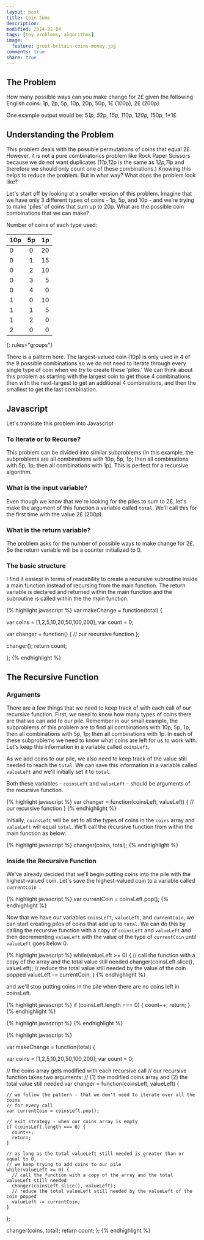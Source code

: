 ```yaml
---
layout: post
title: Coin Sums
description: 
modified: 2014-02-04
tags: [toy problems, algorithms]
image:
  feature: great-britain-coins-money.jpg
comments: true
share: true
---
```


## The Problem
How many possible ways can you make change for 2£ given the following English coins:
1p, 2p, 5p, 10p, 20p, 50p, 1£ (100p), 2£ (200p)

One example output would be:
5*1p, 5*2p, 1*5p, 1*10p, 1*20p, 1*50p, 1*1£

## Understanding the Problem 
This problem deals with the possible permutations of coins that equal 2£.  However, it is not a pure combinatorics problem like Rock Paper Scissors because we do not want duplicates (1*1p,1*2p is the same as 1*2p,1*1p and therefore we should only count one of these combinations.)  Knowing this helps to reduce the problem.  But in what way?  What does the problem look like?

Let's start off by looking at a smaller version of this problem.  Imagine that we have only 3 different types of coins - 1p, 5p, and 10p - and we're trying to make 'piles' of coins that sum up to 20p.  What are the possible coin combinations that we can make?

Number of coins of each type used:

|   10p   |   5p    |   1p    |
|:--------|:-------:|--------:|
|    0    |    0    |    20   |
|    0    |    1    |    15   |
|    0    |    2    |    10   |
|    0    |    3    |     5   |
|    0    |    4    |     0   |
|    1    |    0    |    10   |
|    1    |    1    |     5   |
|    1    |    2    |     0   |
|    2    |    0    |     0   |
{: rules="groups"}

There is a pattern here.  The largest-valued coin (10p) is only used in 4 of the 9 possible combinations so we do not need to iterate through every single type of coin when we try to create these 'piles.'  We can think about this problem as starting with the largest coin to get those 4 combinations, then with the next-largest to get an additional 4 combinations, and then the smallest to get the last combination.

## Javascript
Let's translate this problem into Javascript

### To Iterate or to Recurse?
This problem can be divided into similar subproblems (in this example, the subproblems are all combinations with 10p, 5p, 1p; then all combinations with 5p, 1p; then all combinations with 1p).  This is perfect for a recursive algorithm.    

### What is the input variable?
Even though we know that we're looking for the piles to sum to 2£, let's make the argument of this function a variable called `total`.  We'll call this for the first time with the value 2£ (200p).

### What is the return variable?
The problem asks for the number of possible ways to make change for 2£.  So the return variable will be a counter initialized to 0.

### The basic structure 
I find it easiest in terms of readability to create a recursive subroutine inside a main function instead of recursing from the main function.  The return variable is declared and returned within the main function and the subroutine is called within the the main function.

{% highlight javascript %}
var makeChange = function(total) {

  var coins = [1,2,5,10,20,50,100,200];
  var count = 0;
 
  var changer = function() {
    // our recursive function
  };

  changer();
  return count;

};
{% endhighlight %}

## The Recursive Function

### Arguments 
There are a few things that we need to keep track of with each call of our recursive function.  First, we need to know how many types of coins there are that we can add to our pile.  Remember in our small example, the subproblems of this problem are to find all combinations with 10p, 5p, 1p; then all combinations with 5p, 1p; then all combinations with 1p.  In each of these subproblems we need to know what coins are left for us to work with.  Let's keep this information in a variable called `coinsLeft`.  

As we add coins to our pile, we also need to keep track of the value still needed to reach the `total`.  We can save this information in a variable called `valueLeft` and we'll initially set it to `total`.  

Both these variables - `coinsLeft` and `valueLeft` - should be arguments of the recursive function.

{% highlight javascript %}
  var changer = function(coinsLeft, valueLeft) {
    // our recursive function
  }
{% endhighlight %}

Initially, `coinsLeft` will be set to all the types of coins in the `coins` array and `valueLeft` will equal `total`.  We'll call the recursive function from within the main function as below:

{% highlight javascript %}
  changer(coins, total);
{% endhighlight %}

### Inside the Recursive Function

We've already decided that we'll begin putting coins into the pile with the highest-valued coin.  Let's save the highest-valued coin to a variable called `currentCoin `.

{% highlight javascript %}
    var currentCoin = coinsLeft.pop();
{% endhighlight %}

Now that we have our variables `coinsLeft`, `valueLeft`, and `currentCoin`, we can start creating piles of coins that add up to `total`.  We can do this by calling the recursive function with a copy of `coinsLeft` and `valueLeft` and then decrementing `valueLeft` with the value of the type of `currentCoin` until `valueLeft` goes below 0.  

{% highlight javascript %}
    while(valueLeft >= 0) {
      // call the function with a copy of the array and the total value still needed
      changer(coinsLeft.slice(), valueLeft);
      // reduce the total value still needed by the value of the coin popped
      valueLeft -= currentCoin;
    }
{% endhighlight %}

and we'll stop putting coins in the pile when there are no coins left in coinsLeft.  

{% highlight javascript %}
    if (coinsLeft.length === 0) {
      count++;
      return;
    }
{% endhighlight %}



{% highlight javascript %}
{% endhighlight %}



{% highlight javascript %}

var makeChange = function(total) {

  var coins = [1,2,5,10,20,50,100,200];
  var count = 0;
 
  // the coins array gets modified with each recursive call
  // our recursive function takes two arguments:
  // (1) the modified coins array and (2) the total value still needed
  var changer = function(coinsLeft, valueLeft) {

    // we follow the pattern - that we don't need to iterate over all the coins
    // for every call
    var currentCoin = coinsLeft.pop();

    // exit strategy - when our coins array is empty
    if (coinsLeft.length === 0) {
      count++;
      return;
    }

    // as long as the total valueLeft still needed is greater than or equal to 0, 
    // we keep trying to add coins to our pile
    while(valueLeft >= 0) {
      // call the function with a copy of the array and the total valueLeft still needed
      changer(coinsLeft.slice(), valueLeft);
      // reduce the total valueLeft still needed by the valueLeft of the coin popped
      valueLeft -= currentCoin;
    }

  };

  changer(coins, total);
  return count;
};
{% endhighlight %}
